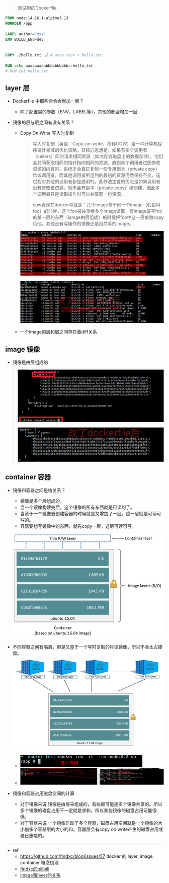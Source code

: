 > 测试用的Dockerfile

```dockerfile
FROM node:14.16.1-alpine3.13
WORKDIR /app

LABEL author="xxx"
ENV BUILD_ENV=dev


COPY ./hello.txt ./ # echo test > hello.txt

RUN echo aaaaaaaaabbbbbbbbbb>>hello.txt
# RUN cat hello.txt	
```

## layer 层

- Dockerfile 中那些命令会增加一层？

  - 除了配置类的参数（ENV，LABEL等），其他的都会增加一层

- 镜像的层与层之间有没有关系？

  - Copy On Write 写入时复制

    > 写入时复制（英语：Copy-on-write，简称COW）是一种计算机程序设计领域的优化策略。其核心思想是，如果有多个调用者（callers）同时请求相同资源（如内存或磁盘上的数据存储），他们会共同获取相同的指针指向相同的资源，直到某个调用者试图修改资源的内容时，系统才会真正复制一份专用副本（private copy）给该调用者，而其他调用者所见到的最初的资源仍然保持不变。这过程对其他的调用者都是透明的。此作法主要的优点是如果调用者没有修改该资源，就不会有副本（private copy）被创建，因此多个调用者只是读取操作时可以共享同一份资源。

    > cow表现在docker中就是：几个image基于同一个image（假设叫foo）的时候，这个foo被共享给多个image读取，有image要写foo的某一层的东西（iamge由层组成）的时候把foo中这一层单独copy给他，其他没有写操作的镜像还是用共享的image。

    ![image-20220424211654733](../.image/image-20220424211654733.png)

    ![image-20220424231012634](../.image/image-20220424231012634.png)

  - 一个image的层和层之间存在着diff关系

## image 镜像

- 镜像是由层组成的

> ![image-20220424210259550](../.image/image-20220424210259550.png)
>
> ![image-20220424212211975](../.image/image-20220424212211975.png)



## container 容器

- 镜像和容器之间是啥关系？

  - 镜像是多个层组成的。
  - 当一个镜像构建完后，这个镜像的所有东西就是只读的了。
  - 当基于一个镜像去创建容器的时候就是又增加了一层。这一层就是可读可写的。
  - 容器要想写镜像中的东西，就先copy一层，这层可读可写。

  ![基于 Ubuntu 镜像的容器层](../.image/container-layers.jpg)

- 不同容器之间有隔离，但是又基于一个写时复制的只读镜像，所以不会太占硬盘。
  ![共享相同镜像的容器](../.image/sharing-layers.jpg)
  
  - ![image-20220424220607154](../.image/image-20220424220607154.png)
  - ![image-20220424225911360](../.image/image-20220424225911360.png)
- 镜像和容器占用磁盘空间的计算
  - 对于镜像来说
    镜像是由层来组成的，有些层可能是多个镜像共享的。所以多个镜像的磁盘占用不一定就是求和，所以某些镜像的磁盘占用可能很低。
  - 对于容器来说
    一个镜像启动了多个容器，磁盘占用空间就是一个镜像的大小加多个容器层的大小的和。容器层会有copy on write产生的磁盘占用或者日志啥的。



------

- ref
  - https://github.com/findxc/blog/issues/57
    docker 的 layer, image, container 概念梳理
  - [findxc的bilibili](https://www.bilibili.com/video/BV1mQ4y1X7VZ?spm_id_from=333.337.search-card.all.click)
  - [image和layer的关系](https://docs.docker.com/storage/storagedriver/#images-and-layers)